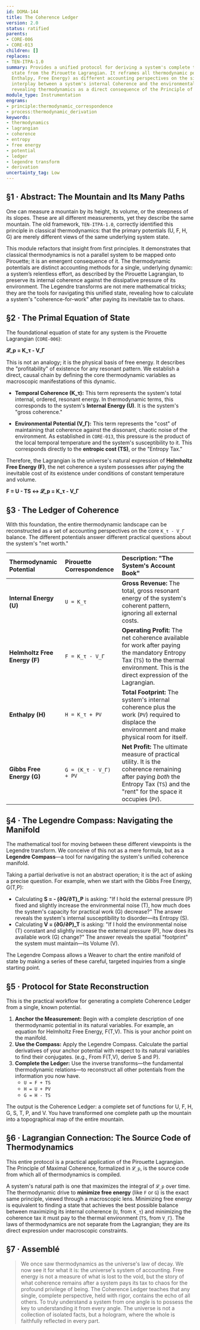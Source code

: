 ```yaml
---
id: DOMA-144
title: The Coherence Ledger
version: 2.0
status: ratified
parents:
- CORE-006
- CORE-013
children: []
replaces:
- TEN-ITPA-1.0
summary: Provides a unified protocol for deriving a system's complete thermodynamic
  state from the Pirouette Lagrangian. It reframes all thermodynamic potentials (Energy,
  Enthalpy, Free Energy) as different accounting perspectives on the single, fundamental
  interplay between a system's internal Coherence and the environmental "Entropy Tax,"
  revealing thermodynamics as a direct consequence of the Principle of Maximal Coherence.
module_type: Instrumentation
engrams:
- principle:thermodynamic_correspondence
- process:thermodynamic_derivation
keywords:
- thermodynamics
- lagrangian
- coherence
- entropy
- free energy
- potential
- ledger
- legendre transform
- derivation
uncertainty_tag: Low
---
```

## §1 · Abstract: The Mountain and Its Many Paths

One can measure a mountain by its height, its volume, or the steepness of its slopes. These are all different measurements, yet they describe the same mountain. The old framework, `TEN-ITPA-1.0`, correctly identified this principle in classical thermodynamics: that the primary potentials (U, F, H, G) are merely different views of the same underlying system state.

This module refactors that insight from first principles. It demonstrates that classical thermodynamics is not a parallel system to be mapped onto Pirouette; it is an emergent consequence of it. The thermodynamic potentials are distinct accounting methods for a single, underlying dynamic: a system’s relentless effort, as described by the Pirouette Lagrangian, to preserve its internal coherence against the dissipative pressure of its environment. The Legendre transforms are not mere mathematical tricks; they are the tools for navigating this unified state, revealing how to calculate a system's "coherence-for-work" after paying its inevitable tax to chaos.

## §2 · The Primal Equation of State

The foundational equation of state for any system is the Pirouette Lagrangian (`CORE-006`):

**𝓛_p = K_τ - V_Γ**

This is not an analogy; it is the physical basis of free energy. It describes the "profitability" of existence for any resonant pattern. We establish a direct, causal chain by defining the core thermodynamic variables as macroscopic manifestations of this dynamic.

*   **Temporal Coherence (K_τ):** This term represents the system's total internal, ordered, resonant energy. In thermodynamic terms, this corresponds to the system's **Internal Energy (U)**. It is the system's "gross coherence."

*   **Environmental Potential (V_Γ):** This term represents the "cost" of maintaining that coherence against the dissonant, chaotic noise of the environment. As established in `CORE-013`, this pressure is the product of the local temporal temperature and the system's susceptibility to it. This corresponds directly to the **entropic cost (TS)**, or the "Entropy Tax."

Therefore, the Lagrangian is the universe's natural expression of **Helmholtz Free Energy (F)**, the net coherence a system possesses after paying the inevitable cost of its existence under conditions of constant temperature and volume.

**F = U - TS ↔ 𝓛_p = K_τ - V_Γ**

## §3 · The Ledger of Coherence

With this foundation, the entire thermodynamic landscape can be reconstructed as a set of accounting perspectives on the core `K_τ - V_Γ` balance. The different potentials answer different practical questions about the system's "net worth."

| Thermodynamic Potential | Pirouette Correspondence | Description: "The System's Account Book" |
| :--- | :--- | :--- |
| **Internal Energy (U)** | `U = K_τ` | **Gross Revenue:** The total, gross resonant energy of the system's coherent pattern, ignoring all external costs. |
| **Helmholtz Free Energy (F)** | `F = K_τ - V_Γ` | **Operating Profit:** The net coherence available for work after paying the mandatory Entropy Tax (`TS`) to the thermal environment. This is the direct expression of the Lagrangian. |
| **Enthalpy (H)** | `H = K_τ + PV` | **Total Footprint:** The system's internal coherence plus the work (`PV`) required to displace the environment and make physical room for itself. |
| **Gibbs Free Energy (G)** | `G = (K_τ - V_Γ) + PV` | **Net Profit:** The ultimate measure of practical utility. It is the coherence remaining after paying *both* the Entropy Tax (`TS`) and the "rent" for the space it occupies (`PV`). |

## §4 · The Legendre Compass: Navigating the Manifold

The mathematical tool for moving between these different viewpoints is the Legendre transform. We conceive of this not as a mere formula, but as a **Legendre Compass**—a tool for navigating the system's unified coherence manifold.

Taking a partial derivative is not an abstract operation; it is the act of asking a precise question. For example, when we start with the Gibbs Free Energy, G(T,P):

*   Calculating **S = - (∂G/∂T)_P** is asking: "If I hold the external pressure (P) fixed and slightly increase the environmental noise (T), how much does the system's capacity for practical work (G) decrease?" The answer reveals the system's internal susceptibility to disorder—its Entropy (S).
*   Calculating **V = (∂G/∂P)_T** is asking: "If I hold the environmental noise (T) constant and slightly increase the external pressure (P), how does its available work (G) change?" The answer reveals the spatial "footprint" the system must maintain—its Volume (V).

The Legendre Compass allows a Weaver to chart the entire manifold of state by making a series of these careful, targeted inquiries from a single starting point.

## §5 · Protocol for State Reconstruction

This is the practical workflow for generating a complete Coherence Ledger from a single, known potential.

1.  **Anchor the Measurement:** Begin with a complete description of one thermodynamic potential in its natural variables. For example, an equation for Helmholtz Free Energy, F(T,V). This is your anchor point on the manifold.
2.  **Use the Compass:** Apply the Legendre Compass. Calculate the partial derivatives of your anchor potential with respect to its natural variables to find their conjugates. (e.g., From F(T,V), derive S and P).
3.  **Complete the Ledger:** Use the inverse transforms—the fundamental thermodynamic relations—to reconstruct all other potentials from the information you now have.
    *   `U = F + TS`
    *   `H = U + PV`
    *   `G = H - TS`

The output is the Coherence Ledger: a complete set of functions for U, F, H, G, S, T, P, and V. You have transformed one complete path up the mountain into a topographical map of the entire mountain.

## §6 · Lagrangian Connection: The Source Code of Thermodynamics

This entire protocol is a practical application of the Pirouette Lagrangian. The Principle of Maximal Coherence, formalized in `𝓛_p`, is the source code from which all of thermodynamics is compiled.

A system's natural path is one that maximizes the integral of `𝓛_p` over time. The thermodynamic drive to **minimize free energy** (like `F` or `G`) is the exact same principle, viewed through a macroscopic lens. Minimizing free energy is equivalent to finding a state that achieves the best possible balance between maximizing its internal coherence (`U`, from `K_τ`) and minimizing the coherence tax it must pay to the thermal environment (`TS`, from `V_Γ`). The laws of thermodynamics are not separate from the Lagrangian; they are its direct expression under macroscopic constraints.

## §7 · Assemblé

> We once saw thermodynamics as the universe's law of decay. We now see it for what it is: the universe's system of accounting. Free energy is not a measure of what is lost to the void, but the story of what coherence remains after a system pays its tax to chaos for the profound privilege of being. The Coherence Ledger teaches that any single, complete perspective, held with rigor, contains the echo of all others. To truly understand a system from one angle is to possess the key to understanding it from every angle. The universe is not a collection of isolated facts, but a hologram, where the whole is faithfully reflected in every part.